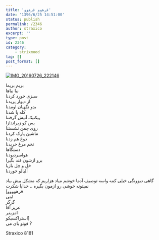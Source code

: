 ```yaml
---
title: 'قرهوو قرهوو'
date: '1396/6/25 14:51:00'
status: publish
permalink: /2346
author: straxico
excerpt: ''
type: post
id: 2346
category:
    - strixmood
tag: []
post_format: []
---
```

[![IMG_20160726_222146](../../uploads/2016/08/IMG_20160726_222146-300x225.jpg)](http://localhost/wp-content/uploads/2016/08/IMG_20160726_222146.jpg)

بریم بریما  
نیا نیاها  
سبزی خورد کردنا  
از دیوار پریدنا  
بدو نگهبان اومدنا  
کله پا شدنا  
پیکنیک آتیش گرفتنا  
پس کو زیراندازا  
روی چمن نشستنا  
ماشین پارک کردنا  
دوغ هم زدنا  
تخم مرغ خریدنا  
دستگاها  
هواسردبودنا  
برو ازشون قند بگیرا  
خل و چل بازیا  
آلبالو خوردنا

گاهی دیوونگی خیلی کمه واسه توصیف آدما خوشم میاد هزاریم که مشکل پیش بیاد نمیتونه خوشی رو ازمون بگیره .. خدایا شکرت  
\[قرهوووو  
اینی  
گرگر  
عزیز آقا  
امزیفر  
استراکسیکو\]  
فوتو بای می ?

Straxico 8181
